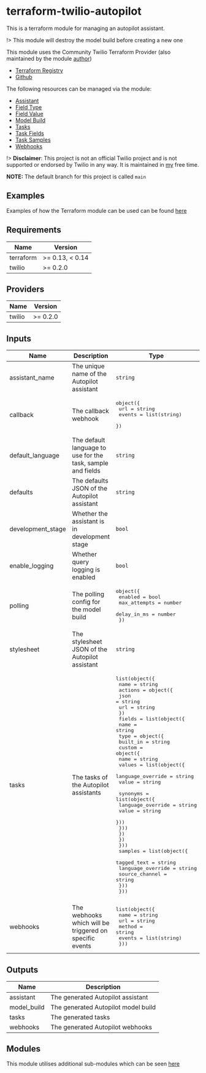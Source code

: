 # terraform-twilio-autopilot

This is a terraform module for managing an autopilot assistant.

!> This module will destroy the model build before creating a new one

This module uses the Community Twilio Terraform Provider (also maintained by the module [author](https://github.com/RJPearson94))

- [Terraform Registry](https://registry.terraform.io/providers/RJPearson94/twilio/latest)
- [Github](https://github.com/RJPearson94/terraform-provider-twilio)

The following resources can be managed via the module:

- [Assistant](https://registry.terraform.io/providers/RJPearson94/twilio/latest/docs/resources/autopilot_assistant)
- [Field Type](https://registry.terraform.io/providers/RJPearson94/twilio/latest/docs/resources/autopilot_field_type)
- [Field Value](https://registry.terraform.io/providers/RJPearson94/twilio/latest/docs/resources/autopilot_field_value)
- [Model Build](https://registry.terraform.io/providers/RJPearson94/twilio/latest/docs/resources/autopilot_model_build)
- [Tasks](https://registry.terraform.io/providers/RJPearson94/twilio/latest/docs/resources/autopilot_task)
- [Task Fields](https://registry.terraform.io/providers/RJPearson94/twilio/latest/docs/resources/autopilot_task_field)
- [Task Samples](https://registry.terraform.io/providers/RJPearson94/twilio/latest/docs/resources/autopilot_task_sample)
- [Webhooks](https://registry.terraform.io/providers/RJPearson94/twilio/latest/docs/resources/autopilot_webhook)

!> **Disclaimer**: This project is not an official Twilio project and is not supported or endorsed by Twilio in any way. It is maintained in [my](https://github.com/RJPearson94) free time.

**NOTE:** The default branch for this project is called `main`

## Examples

Examples of how the Terraform module can be used can be found [here](./examples)

## Requirements

| Name      | Version         |
| --------- | --------------- |
| terraform | >= 0.13, < 0.14 |
| twilio    | >= 0.2.0        |

## Providers

| Name   | Version  |
| ------ | -------- |
| twilio | >= 0.2.0 |

## Inputs

| Name              | Description                                                 | Type                                                                                                                                                                                                                                                                                                                                                                                                                                                                                                                                                                             | Default                                                                                  | Required |
| ----------------- | ----------------------------------------------------------- | -------------------------------------------------------------------------------------------------------------------------------------------------------------------------------------------------------------------------------------------------------------------------------------------------------------------------------------------------------------------------------------------------------------------------------------------------------------------------------------------------------------------------------------------------------------------------------- | ---------------------------------------------------------------------------------------- | :------: |
| assistant_name    | The unique name of the Autopilot assistant                  | `string`                                                                                                                                                                                                                                                                                                                                                                                                                                                                                                                                                                         | n/a                                                                                      |   yes    |
| callback          | The callback webhook                                        | <pre>object({<br> url = string<br> events = list(string)<br> })</pre>                                                                                                                                                                                                                                                                                                                                                                                                                                                                                                            | `null`                                                                                   |    no    |
| default_language  | The default language to use for the task, sample and fields | `string`                                                                                                                                                                                                                                                                                                                                                                                                                                                                                                                                                                         | n/a                                                                                      |   yes    |
| defaults          | The defaults JSON of the Autopilot assistant                | `string`                                                                                                                                                                                                                                                                                                                                                                                                                                                                                                                                                                         | `null`                                                                                   |    no    |
| development_stage | Whether the assistant is in development stage               | `bool`                                                                                                                                                                                                                                                                                                                                                                                                                                                                                                                                                                           | `false`                                                                                  |    no    |
| enable_logging    | Whether query logging is enabled                            | `bool`                                                                                                                                                                                                                                                                                                                                                                                                                                                                                                                                                                           | `false`                                                                                  |    no    |
| polling           | The polling config for the model build                      | <pre>object({<br> enabled = bool<br> max_attempts = number<br> delay_in_ms = number<br> })</pre>                                                                                                                                                                                                                                                                                                                                                                                                                                                                                 | <pre>{<br> "delay_in_ms": null,<br> "enabled": true,<br> "max_attempts": null<br>}</pre> |    no    |
| stylesheet        | The stylesheet JSON of the Autopilot assistant              | `string`                                                                                                                                                                                                                                                                                                                                                                                                                                                                                                                                                                         | `null`                                                                                   |    no    |
| tasks             | The tasks of the Autopilot assistants                       | <pre>list(object({<br> name = string<br> actions = object({<br> json = string<br> url = string<br> })<br> fields = list(object({<br> name = string<br> type = object({<br> built_in = string<br> custom = object({<br> name = string<br> values = list(object({<br> language_override = string<br> value = string<br><br> synonyms = list(object({<br> language_override = string<br> value = string<br> }))<br> }))<br> })<br> })<br> }))<br> samples = list(object({<br> tagged_text = string<br> language_override = string<br> source_channel = string<br> }))<br> }))</pre> | n/a                                                                                      |   yes    |
| webhooks          | The webhooks which will be triggered on specific events     | <pre>list(object({<br> name = string<br> url = string<br> method = string<br> events = list(string)<br> }))</pre>                                                                                                                                                                                                                                                                                                                                                                                                                                                                | `[]`                                                                                     |    no    |

## Outputs

| Name        | Description                         |
| ----------- | ----------------------------------- |
| assistant   | The generated Autopilot assistant   |
| model_build | The generated Autopilot model build |
| tasks       | The generated tasks                 |
| webhooks    | The generated Autopilot webhooks    |

## Modules

This module utilises additional sub-modules which can be seen [here](./modules)
